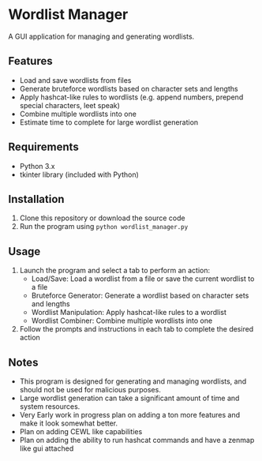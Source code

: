 # Wordlist Manager
A GUI application for managing and generating wordlists.

## Features
- Load and save wordlists from files
- Generate bruteforce wordlists based on character sets and lengths
- Apply hashcat-like rules to wordlists (e.g. append numbers, prepend special characters, leet speak)
- Combine multiple wordlists into one
- Estimate time to complete for large wordlist generation

## Requirements
- Python 3.x
- tkinter library (included with Python)

## Installation
1. Clone this repository or download the source code
2. Run the program using `python wordlist_manager.py`

## Usage
1. Launch the program and select a tab to perform an action:
    * Load/Save: Load a wordlist from a file or save the current wordlist to a file
    * Bruteforce Generator: Generate a wordlist based on character sets and lengths
    * Wordlist Manipulation: Apply hashcat-like rules to a wordlist
    * Wordlist Combiner: Combine multiple wordlists into one
2. Follow the prompts and instructions in each tab to complete the desired action

## Notes
- This program is designed for generating and managing wordlists, and should not be used for malicious purposes.
- Large wordlist generation can take a significant amount of time and system resources.
- Very Early work in progress plan on adding a ton more features and make it look somewhat better.
- Plan on adding CEWL like capabilities
- Plan on adding the ability to run hashcat commands and have a zenmap like gui attached

